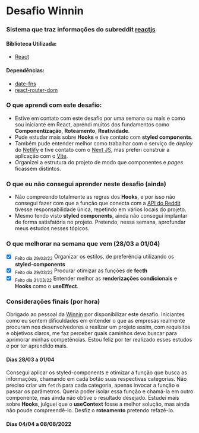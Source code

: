 # Desafio Winnin

### Sistema que traz informações do subreddit [reactjs](https://www.reddit.com/r/reactjs/)

#### Biblioteca Utilizada:
 - [React](https://pt-br.reactjs.org/)

#### Dependências: 
- [date-fns](https://date-fns.org/docs/Getting-Started)
- [react-router-dom](https://v5.reactrouter.com/web/guides/quick-start)

### O que aprendi com este desafio:
 - Estive  em contato com este desafio por uma semana ou mais e como sou iniciante em React, aprendi muitos dos fundamentos como **Componentização**, **Roteamento**, **Reatividade**.
 - Pude estudar mais sobre **Hooks** e tive contato com **styled components**.
 - Também pude entender melhor como trabalhar com o serviço de *deploy* do [Netlify](https://www.netlify.com/) e tive contato com o [Next JS](https://nextjs.org/), mas preferi construir a aplicação com o [Vite](https://vitejs.dev/).
 - Organizei a estrutura do projeto de modo que componentes e *pages* ficassem distintos.  

### O que eu não consegui aprender neste desafio (ainda)

 - Não compreendo totalmente as regras dos **Hooks**, e por isso não consegui fazer com que a função que conecta com a [API do Reddit](https://www.reddit.com/dev/api/) tivesse responsabilidade única, repetindo em vários locais do projeto. 
 - Mesmo tendo visto **styled components**, ainda não consegui implantar de forma satisfatória no projeto. Pretendo, nessa semana, aprofundar meus estudos nesses tópicos.

### O que melhorar na semana que vem (28/03 a 01/04)
 - [x] <sub>Feito dia 29/03/22</sub> Organizar os estilos, de preferência utilizando os **styled-components** 
 - [x] <sub>Feito dia 29/03/22</sub> Procurar otimizar as funções de **fecth**
 - [x] <sub>Feito dia 31/03/22</sub> Entender melhor as **renderizações condicionais** e **Hooks** como o **useEffect**.
 
### Considerações finais (por hora)

Obrigado ao pessoal da [Winnin](https://www.winnin.com/) por disponibilizar este desafio. Iniciantes como eu sentem dificuldades em entender o que as empresas realmente procuram nos desenvolvedores e realizar um projeto assim, com requisitos e objetivos claros, me faz perceber quais caminhos devo buscar para aprimorar minhas competências.
Estou feliz por ter realizado esses estudos e por ter aprendido mais. 

#### Dias 28/03 a 01/04
Consegui aplicar os styled-components e otimizar a função que busca as informações, chamando em cada botão suas respectivas categorias. Não preciso criar um `fetch` para cada categoria, apenas invocar a função e passar os parâmetros. Queria poder isolar essa função e chamá-la em outro componente, mas ainda não obtive o resultado desejado. Estudei mais sobre **Hooks**, julguei que o **useContext** fosse a melhor solução, mas ainda não poude compreendê-lo. Desfiz o **roteamento** pretendo refazê-lo.
  
#### Dias 04/04 a 08/08/2022
